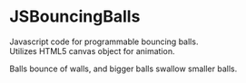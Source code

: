 # JSBouncingBalls
Javascript code for programmable bouncing balls.  
Utilizes HTML5 canvas object for animation.

Balls bounce of walls, and bigger balls swallow smaller balls.
